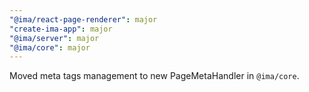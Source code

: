 ```yaml
---
"@ima/react-page-renderer": major
"create-ima-app": major
"@ima/server": major
"@ima/core": major
---
```


Moved meta tags management to new PageMetaHandler in `@ima/core`.
